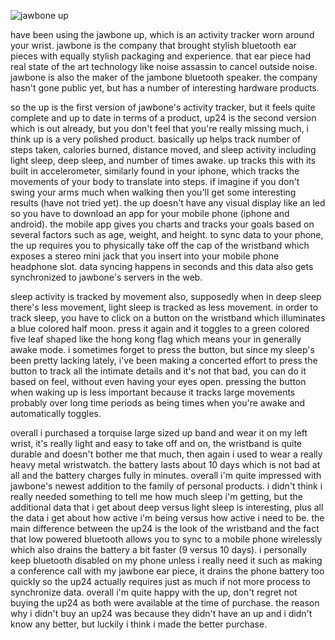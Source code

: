 ![jawbone up](https://dyzup8v06s4q5.cloudfront.net/ver/static/images/marketing/health/up/colorizer/up-band-sprite@2x.v2.png)

have been using the jawbone up, which is an activity tracker worn around your wrist.  jawbone is the company that brought stylish bluetooth ear pieces with equally stylish packaging and experience.  that ear piece had real state of the art technology like noise assassin to cancel outside noise.  jawbone is also the maker of the jambone bluetooth speaker.  the company hasn't gone public yet, but has a number of interesting hardware products.

so the up is the first version of jawbone's activity tracker, but it feels quite complete and up to date in terms of a product, up24 is the second version which is out already, but you don't feel that you're really missing much, i think up is a very polished product.  basically up helps track number of steps taken, calories burned, distance moved, and sleep activity including light sleep, deep sleep, and number of times awake.  up tracks this with its built in accelerometer, similarly found in your iphone, which tracks the movements of your body to translate into steps.  if imagine if you don't swing your arms much when walking then you'll get some interesting results (have not tried yet).  the up doesn't have any visual display like an led so you have to download an app for your mobile phone (iphone and android).  the mobile app gives you charts and tracks your goals based on several factors such as age, weight, and height.  to sync data to your phone, the up requires you to physically take off the cap of the wristband which exposes a stereo mini jack that you insert into your mobile phone headphone slot.  data syncing happens in seconds and this data also gets synchronized to jawbone's servers in the web.

sleep activity is tracked by movement also, supposedly when in deep sleep there's less movement, light sleep is tracked as less movement.  in order to track sleep, you have to click on a button on the wristband which illuminates a blue colored half moon.  press it again and it toggles to a green colored five leaf shaped like the hong kong flag which means your in generally awake mode.  i sometimes forget to press the button, but since my sleep's been pretty lacking lately, i've been making a concerted effort to press the button to track all the intimate details and it's not that bad, you can do it based on feel, without even having your eyes open.  pressing the button when waking up is less important because it tracks large movements probably over long time periods as being times when you're awake and automatically toggles.

overall i purchased a torquise large sized up band and wear it on my left wrist, it's really light and easy to take off and on, the wristband is quite durable and doesn't bother me that much, then again i used to wear a really heavy metal wristwatch.  the battery lasts about 10 days which is not bad at all and the battery charges fully in minutes.  overall i'm quite impressed with jawbone's newest addition to the family of personal products.  i didn't think i really needed something to tell me how much sleep i'm getting, but the additional data that i get about deep versus light sleep is interesting, plus all the data i get about how active i'm being versus how active i need to be.  the main difference between the up24 is the look of the wristband and the fact that low powered bluetooth allows you to sync to a mobile phone wirelessly which also drains the battery a bit faster (9 versus 10 days).  i personally keep bluetooth disabled on my phone unless i really need it such as making a conference call with my jawbone ear piece, it drains the phone battery too quickly so the up24 actually requires just as much if not more process to synchronize data.  overall i'm quite happy with the up, don't regret not buying the up24 as both were available at the time of purchase.  the reason why i didn't buy an up24 was because they didn't have an up and i didn't know any better, but luckily i think i made the better purchase.
